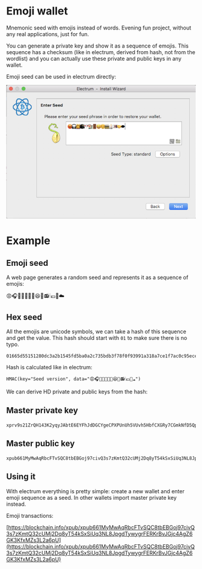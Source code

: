 # Emoji wallet

Mnemonic seed with emojis instead of words. Evening fun project, without any real applications, just for fun.

You can generate a private key and show it as a sequence of emojis. This sequence has a checksum (like in electrum, derived from hash, not from the wordlist) and you can actually use these private and public keys in any wallet.

Emoji seed can be used in electrum directly:

![](electrum.png)

# Example

## Emoji seed

A web page generates a random seed and represents it as a sequence of emojis:

😡🎧💆🕋🎌🏣🚪😆👦📻🕯💷🤝☁️

## Hex seed

All the emojis are unicode symbols, we can take a hash of this sequence and get the value. This hash should start with `01` to make sure there is no typo.

```
01665d55151280dc3a2b1545fd5ba0a2c735bdb3f78f0f93991a318a7ce1f7ac0c95ece0189f2b73987bd629d790eaf846af9a33e7d7261aff99fd304d839d04
```

Hash is calculated like in electrum:

```
HMAC(key="Seed version", data="😡🎧💆🕋🎌🏣🚪😆👦📻🕯💷🤝☁️")
```

We can derive HD private and public keys from the hash:

## Master private key

```
xprv9s21ZrQH143K2yqyJAbtE6EYFhJdDGCYgeCPXPUnUh5VUvh5HbfCXGRy7CGmkNfD5QpVDamcYDXJg7AA68HF8jVHEYgSx4iJasNvg1tg7V3
```

## Master public key

```
xpub661MyMwAqRbcFTvSQC8tbEBGoj97civQ3s7zKmtQ32cUMj2Dq8yT54kSxSiUq3NL8JpgdTywygrFERKrBvJGjc4AgZ6GK3KfxMZs3L2a6pU
```

## Using it

With electrum everything is pretty simple: create a new wallet and enter emoji sequence as a seed. In other wallets import master private key instead.

Emoji transactions:

[https://blockchain.info/xpub/xpub661MyMwAqRbcFTvSQC8tbEBGoj97civQ3s7zKmtQ32cUMj2Dq8yT54kSxSiUq3NL8JpgdTywygrFERKrBvJGjc4AgZ6GK3KfxMZs3L2a6pU](https://blockchain.info/xpub/xpub661MyMwAqRbcFTvSQC8tbEBGoj97civQ3s7zKmtQ32cUMj2Dq8yT54kSxSiUq3NL8JpgdTywygrFERKrBvJGjc4AgZ6GK3KfxMZs3L2a6pU)